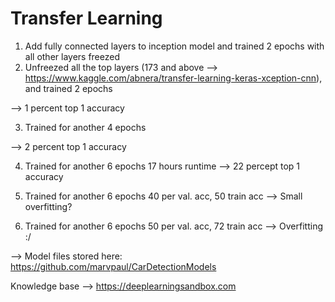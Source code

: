 # Transfer Learning 
1. Add fully connected layers to inception model and trained 2 epochs with all other layers freezed
2. Unfreezed all the top layers (173 and above --> https://www.kaggle.com/abnera/transfer-learning-keras-xception-cnn),
and trained 2 epochs 

--> 1 percent top 1 accuracy 

3. Trained for another 4 epochs 

--> 2 percent top 1 accuracy

4. Trained for another 6 epochs 
17 hours runtime 
--> 22 percept top 1 accuracy

5. Trained for another 6 epochs 
40 per val. acc, 50 train acc --> Small overfitting? 

6. Trained for another 6 epochs 
50 per val. acc, 72 train acc --> Overfitting :/


--> Model files stored here: https://github.com/marvpaul/CarDetectionModels

Knowledge base --> https://deeplearningsandbox.com

